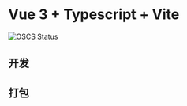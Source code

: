 # Vue 3 + Typescript + Vite

[![OSCS Status](https://www.oscs1024.com/platform/badge/heavenly-zy/mangosteen-fe-1.svg?size=small)](https://www.oscs1024.com/project/heavenly-zy/mangosteen-fe-1?ref=badge_small)

## 开发

## 打包
